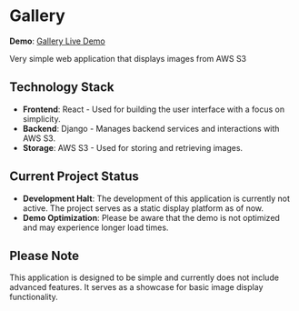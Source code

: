 # Gallery

**Demo**: [Gallery Live Demo](https://gallery-frontend-a616823d53ed.herokuapp.com/)

Very simple web application that displays images from AWS S3

## Technology Stack

- **Frontend**: React - Used for building the user interface with a focus on simplicity.
- **Backend**: Django - Manages backend services and interactions with AWS S3.
- **Storage**: AWS S3 - Used for storing and retrieving images.

## Current Project Status

- **Development Halt**: The development of this application is currently not active. The project serves as a static display platform as of now.
- **Demo Optimization**: Please be aware that the demo is not optimized and may experience longer load times.

## Please Note

This application is designed to be simple and currently does not include advanced features. It serves as a showcase for basic image display functionality.
